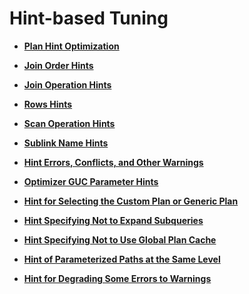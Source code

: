 # Hint-based Tuning<a name="EN-US_TOPIC_0289900289"></a>

-   **[Plan Hint Optimization](plan-hint-optimization.md)**  

-   **[Join Order Hints](join-order-hints.md)**  

-   **[Join Operation Hints](join-operation-hints.md)**  

-   **[Rows Hints](rows-hints.md)**  

-   **[Scan Operation Hints](scan-operation-hints.md)**  

-   **[Sublink Name Hints](sublink-name-hints.md)**  

-   **[Hint Errors, Conflicts, and Other Warnings](hint-errors-conflicts-and-other-warnings.md)**  

-   **[Optimizer GUC Parameter Hints](optimizer-guc-parameter-hints.md)**  

-   **[Hint for Selecting the Custom Plan or Generic Plan](hint-for-selecting-the-custom-plan-or-generic-plan.md)**  

-   **[Hint Specifying Not to Expand Subqueries](hint-specifying-not-to-expand-subqueries.md)**  

-   **[Hint Specifying Not to Use Global Plan Cache](hint-specifying-not-to-use-global-plan-cache.md)**  

-   **[Hint of Parameterized Paths at the Same Level](en-us_topic_0000001266694989.md)** 

-   **[Hint for Degrading Some Errors to Warnings](hint-for-degrading-some-errors-to-warnings.md)** 
